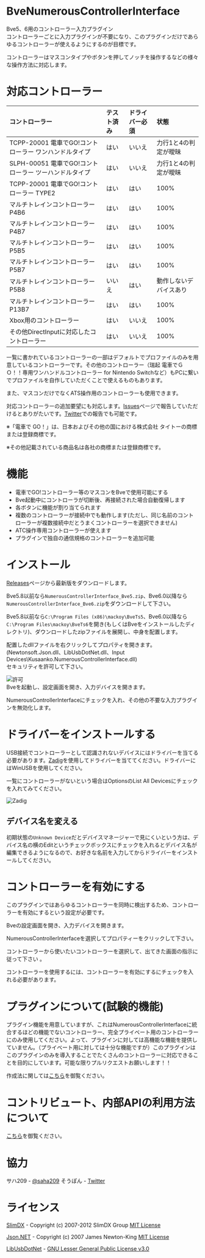 # BveNumerousControllerInterface
Bve5、6用のコントローラー入力プラグイン  
コントローラーごとに入力プラグインが不要になり、このプラグインだけであらゆるコントローラーが使えるようにするのが目標です。

コントローラーはマスコンタイプやボタンを押してノッチを操作するなどの様々な操作方法に対応します。

# 対応コントローラー
|コントローラー|テスト済み|ドライバー必須|状態|
|:--|:--|:--|:--|
|TCPP-20001 電車でGO!コントローラー ワンハンドルタイプ|はい|いいえ|力行1と4の判定が曖昧|
|SLPH-00051 電車でGO!コントローラー ツーハンドルタイプ|はい|いいえ|力行1と4の判定が曖昧|
|TCPP-20001 電車でGO!コントローラー TYPE2|はい|はい|100%|
|マルチトレインコントローラー P4B6|はい|はい|100%|
|マルチトレインコントローラー P4B7|はい|はい|100%|
|マルチトレインコントローラー P5B5|はい|はい|100%|
|マルチトレインコントローラー P5B7|はい|はい|100%|
|マルチトレインコントローラー P5B8|いいえ|はい|動作しないデバイスあり|
|マルチトレインコントローラー P13B7|はい|はい|100%|
|Xbox用のコントローラー|はい|いいえ|100%|
|その他DirectInputに対応したコントローラー|はい|いいえ|100%|

一覧に書かれているコントローラーの一部はデフォルトでプロファイルのみを用意しているコントローラーです。その他のコントローラー（瑞起 電車でＧＯ！！専用ワンハンドルコントローラー for Nintendo Switchなど）もPCに繋いでプロファイルを自作していただくことで使えるものもあります。

また、マスコンだけでなくATS操作用のコントローラーも使用できます。

対応コントローラーの追加要望にも対応します。[Issues](https://github.com/kusaanko/BveNumerousControllerInterface/issues)ページで報告していただけるとありがたいです。[Twitter](https://twitter.com/kusaanko)での報告でも可能です。

※「電車で GO！」は、日本およびその他の国における株式会社 タイトーの商標または登録商標です。

※その他記載されている商品名は各社の商標または登録商標です。
# 機能
* 電車でGO!コントローラー等のマスコンをBveで使用可能にする
* Bve起動中にコントローラが切断後、再接続された場合自動復帰します
* 各ボタンに機能が割り当てられます
* 複数のコントローラーが接続中でも動作します(ただし、同じ名前のコントローラーが複数接続中だとうまくコントローラーを選択できません)
* ATC操作専用コントローラーが使えます
* プラグインで独自の通信規格のコントローラーを追加可能

# インストール
[Releases](https://github.com/kusaanko/BveNumerousControllerInterface/releases)ページから最新版をダウンロードします。

Bve5.8以前なら`NumerousControllerInterface_Bve5.zip`、Bve6.0以降なら`NumerousControllerInterface_Bve6.zip`をダウンロードして下さい。

Bve5.8以前なら`C:\Program Files (x86)\mackoy\BveTs5`、Bve6.0以降なら`C:\Program Files\mackoy\BveTs6`を開き(もしくはBveをインストールしたディレクトリ)、ダウンロードしたzipファイルを展開し、中身を配置します。

配置したdllファイルを右クリックしてプロパティを開きます。(Newtonsoft.Json.dll、LibUsbDotNet.dll、Input Devices\Kusaanko.NumerousControllerInterface.dll)  
セキュリティを許可して下さい。

![許可](pic/1.jpg)  
Bveを起動し、設定画面を開き、入力デバイスを開きます。

NumerousControllerInterfaceにチェックを入れ、その他の不要な入力プラグインを無効化します。

# ドライバーをインストールする
USB接続でコントローラーとして認識されないデバイスにはドライバーを当てる必要があります。[Zadig](https://zadig.akeo.ie/)を使用してドライバーを当ててください。ドライバーにはWinUSBを使用してください。

一覧にコントローラーがないという場合はOptionsのList All Devicesにチェックを入れてみてください。

![Zadig](pic/zadig.jpg)

## デバイス名を変える
初期状態の`Unknown Device`だとデバイスマネージャーで見にくいという方は、デバイス名の横のEditというチェックボックスにチェックを入れるとデバイス名が編集できるようになるので、お好きな名前を入力してからドライバーをインストールしてください。

# コントローラーを有効にする
このプラグインではあらゆるコントローラーを同時に検出するため、コントローラーを有効にするという設定が必要です。

Bveの設定画面を開き、入力デバイスを開きます。

NumerousControllerInterfaceを選択してプロパティーをクリックして下さい。

コントローラーから使いたいコントローラーを選択して、出てきた画面の指示に従って下さい 。

コントローラーを使用するには、コントローラーを有効にするにチェックを入れる必要があります。

# プラグインについて(試験的機能)
プラグイン機能を用意していますが、これはNumerousControllerInterfaceに統合するほどの機能でないコントローラー、完全プライベート用のコントローラーにのみ使用してください。よって、プラグインに対しては高機能な機能を提供していません。（プライベート用に対しては十分な機能ですが）このプラグインはこのプラグインのみを導入することでたくさんのコントローラーに対応できることを目的にしています。可能な限りプルリクエストお願いします！！

作成法に関しては[こちら](https://github.com/kusaanko/BveNumerousControllerInterface/blob/main/CONTRIBUTING.md)を御覧ください。

# コントリビュート、内部APIの利用方法について
[こちら](https://github.com/kusaanko/BveNumerousControllerInterface/blob/main/CONTRIBUTING.md)を御覧ください。

# 協力
サハ209 - [@saha209](https://github.com/saha209)
そうぽん - [Twitter](https://twitter.com/So8701_10)

# ライセンス
[SlimDX](https://github.com/SlimDX/slimdx) - Copyright (c) 2007-2012 SlimDX Group [MIT License](https://github.com/SlimDX/slimdx/blob/master/License.txt)

[Json.NET](https://github.com/JamesNK/Newtonsoft.Json) - Copyright (c) 2007 James Newton-King [MIT License](https://github.com/JamesNK/Newtonsoft.Json/blob/master/LICENSE.md)

[LibUsbDotNet](https://github.com/LibUsbDotNet/LibUsbDotNet) - [GNU Lesser General Public License v3.0](https://github.com/LibUsbDotNet/LibUsbDotNet/blob/master/LICENSE)

